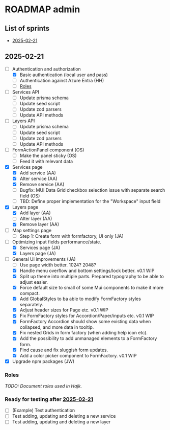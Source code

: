 # ROADMAP admin

## List of sprints

- [2025-02-21](#2025-02-21)

## 2025-02-21

- [ ] Authentication and authorization
  - [x] Basic authentication (local user and pass)
  - [ ] Authentication against Azure Entra (HH)
  - [ ] [Roles](#roles)
- [ ] Services API
  - [ ] Update prisma schema
  - [ ] Update seed script
  - [ ] Update zod parsers
  - [ ] Update API methods
- [ ] Layers API
  - [ ] Update prisma schema
  - [ ] Update seed script
  - [ ] Update zod parsers
  - [ ] Update API methods
- [ ] FormActionPanel component (OS)
  - [ ] Make the panel sticky (OS)
  - [ ] Feed it with relevant data
- [x] Services page
  - [x] Add service (AA)
  - [x] Alter service (AA)
  - [x] Remove service (AA)
  - [ ] Bugfix: MUI Data Grid checkbox selection issue with separate search field (OS)
  - [ ] TBD: Define proper implementation for the "Workspace" input field
- [x] Layers page
  - [x] Add layer (AA)
  - [ ] Alter layer (AA)
  - [x] Remove layer (AA)
- [ ] Map settings page
  - [ ] Step 1: Create form with formfactory, UI only [JA]
- [ ] Optimizing input fields performance/state.
  - [x] Services page (JA)
  - [x] Layers page (JA)
- [ ] General UI improvements (JA)
  - [ ] Use page width better. 1024? 2048?
  - [x] Handle menu overflow and bottom settings/lock better. v0.1 WIP
  - [x] Split up theme into multiple parts. Prepared typography to be able to adjust easier.
  - [x] Force default size to small of some Mui components to make it more compact.
  - [x] Add GlobalStyles to ba able to modify FormFactory styles separately.
  - [x] Adjust header sizes for Page etc. v0.1 WIP
  - [x] Fix FormFactory styles for Accordion/Paper/inputs etc. v0.1 WIP
  - [x] FormFactory Accordion should show some existing data when collapsed, and more data in tooltip.
  - [x] Fix nested Grids in form factory (when adding help icon etc).
  - [x] Add the possibility to add unmanaged elements to a FormFactory form.
  - [x] Find cause and fix sluggish form updates.
  - [x] Add a color picker component to FormFactory. v0.1 WIP
- [x] Upgrade npm packages (JW)

### Roles

_TODO: Document roles used in Hajk._

### Ready for testing after [2025-02-21](#2025-02-21)

- [ ] (Example) Test authentication
- [ ] Test adding, updating and deleting a new service
- [ ] Test adding, updating and deleting a new layer
